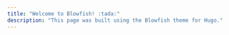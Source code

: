 ```yaml
---
title: "Welcome to Blowfish! :tada:"
description: "This page was built using the Blowfish theme for Hugo."
---
```





